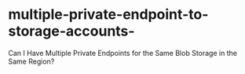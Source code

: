 # multiple-private-endpoint-to-storage-accounts-
 Can I Have Multiple Private Endpoints for the Same Blob Storage in the Same Region?
